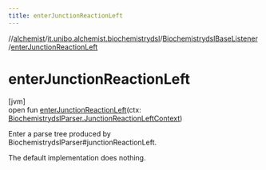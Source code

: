 ```yaml
---
title: enterJunctionReactionLeft
---
```

//[alchemist](../../../index.html)/[it.unibo.alchemist.biochemistrydsl](../index.html)/[BiochemistrydslBaseListener](index.html)/[enterJunctionReactionLeft](enter-junction-reaction-left.html)



# enterJunctionReactionLeft



[jvm]\
open fun [enterJunctionReactionLeft](enter-junction-reaction-left.html)(ctx: [BiochemistrydslParser.JunctionReactionLeftContext](../-biochemistrydsl-parser/-junction-reaction-left-context/index.html))



Enter a parse tree produced by BiochemistrydslParser#junctionReactionLeft. 



The default implementation does nothing.




